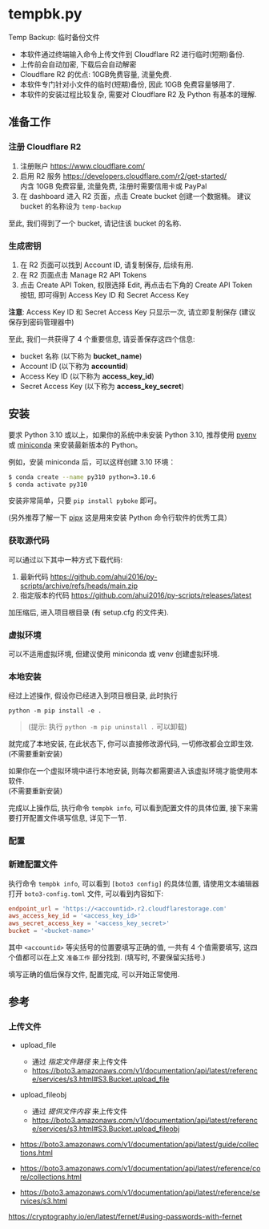 # tempbk.py

Temp Backup: 临时备份文件

- 本软件通过终端输入命令上传文件到 Cloudflare R2 进行临时(短期)备份.
- 上传前会自动加密, 下载后会自动解密
- Cloudflare R2 的优点: 10GB免费容量, 流量免费.
- 本软件专门针对小文件的临时(短期)备份, 因此 10GB 免费容量够用了.
- 本软件的安装过程比较复杂, 需要对 Cloudflare R2 及 Python 有基本的理解.

## 准备工作

### 注册 Cloudflare R2

1. 注册账户 <https://www.cloudflare.com/>
2. 启用 R2 服务 <https://developers.cloudflare.com/r2/get-started/>  
   内含 10GB 免费容量, 流量免费, 注册时需要信用卡或 PayPal
3. 在 dashboard 进入 R2 页面，点击 Create bucket 创建一个数据桶。
   建议 bucket 的名称设为 `temp-backup`

至此, 我们得到了一个 bucket, 请记住该 bucket 的名称.

### 生成密钥

1. 在 R2 页面可以找到 Account ID, 请复制保存, 后续有用.
2. 在 R2 页面点击 Manage R2 API Tokens
3. 点击 Create API Token, 权限选择 Edit, 再点击右下角的 Create API Token  
   按钮, 即可得到 Access Key ID 和 Secret Access Key  

**注意**: Access Key ID 和 Secret Access Key 只显示一次, 请立即复制保存
(建议保存到密码管理器中)

至此, 我们一共获得了 4 个重要信息, 请妥善保存这四个信息:

- bucket 名称 (以下称为 **bucket_name**)
- Account ID (以下称为 **accountid**)
- Access Key ID (以下称为 **access_key_id**)
- Secret Access Key (以下称为 **access_key_secret**)

## 安装

要求 Python 3.10 或以上，如果你的系统中未安装 Python 3.10,
推荐使用 [pyenv](https://github.com/pyenv/pyenv) 或
[miniconda](https://docs.conda.io/en/latest/miniconda.html)
来安装最新版本的 Python。

例如，安装 miniconda 后，可以这样创建 3.10 环境：

```sh
$ conda create --name py310 python=3.10.6
$ conda activate py310
```

安装非常简单，只要 `pip install pyboke` 即可。  

(另外推荐了解一下 [pipx](https://pypa.github.io/pipx/)
这是用来安装 Python 命令行软件的优秀工具）

### 获取源代码

可以通过以下其中一种方式下载代码:

1. 最新代码 <https://github.com/ahui2016/py-scripts/archive/refs/heads/main.zip>
2. 指定版本的代码 <https://github.com/ahui2016/py-scripts/releases/latest>

加压缩后, 进入项目根目录 (有 setup.cfg 的文件夹).

### 虚拟环境

可以不适用虚拟环境, 但建议使用 miniconda 或 venv 创建虚拟环境.  

### 本地安装

经过上述操作, 假设你已经进入到项目根目录, 此时执行

```commandline
python -m pip install -e .
```

> (提示: 执行 `python -m pip uninstall .` 可以卸载)

就完成了本地安装, 在此状态下, 你可以直接修改源代码, 一切修改都会立即生效.  
(不需要重新安装)

如果你在一个虚拟环境中进行本地安装, 则每次都需要进入该虚拟环境才能使用本软件.  
(不需要重新安装)

完成以上操作后, 执行命令 `tempbk info`, 可以看到配置文件的具体位置,
接下来需要打开配置文件填写信息, 详见下一节.

### 配置

### 新建配置文件

执行命令 `tempbk info`, 可以看到 `[boto3 config]` 的具体位置,
请使用文本编辑器打开 `boto3-config.toml` 文件, 可以看到内容如下:

```toml
endpoint_url = 'https://<accountid>.r2.cloudflarestorage.com'
aws_access_key_id = '<access_key_id>'
aws_secret_access_key = '<access_key_secret>'
bucket = '<bucket-name>'
```

其中 `<accountid>` 等尖括号的位置要填写正确的值, 一共有 4 个值需要填写,
这四个值都可以在上文 `准备工作` 部分找到. (填写时, 不要保留尖括号.)

填写正确的值后保存文件, 配置完成, 可以开始正常使用.


## 参考

### 上传文件

- upload_file
  - 通过 *指定文件路径* 来上传文件
  - <https://boto3.amazonaws.com/v1/documentation/api/latest/reference/services/s3.html#S3.Bucket.upload_file>
- upload_fileobj
  - 通过 *提供文件内容* 来上传文件
  - <https://boto3.amazonaws.com/v1/documentation/api/latest/reference/services/s3.html#S3.Bucket.upload_fileobj>


- <https://boto3.amazonaws.com/v1/documentation/api/latest/guide/collections.html>
- <https://boto3.amazonaws.com/v1/documentation/api/latest/reference/core/collections.html>
- <https://boto3.amazonaws.com/v1/documentation/api/latest/reference/services/s3.html>



<https://cryptography.io/en/latest/fernet/#using-passwords-with-fernet>